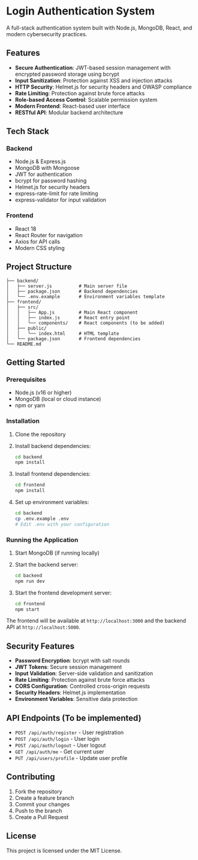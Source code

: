# Login Authentication System

A full-stack authentication system built with Node.js, MongoDB, React, and modern cybersecurity practices.

## Features

- **Secure Authentication**: JWT-based session management with encrypted password storage using bcrypt
- **Input Sanitization**: Protection against XSS and injection attacks
- **HTTP Security**: Helmet.js for security headers and OWASP compliance
- **Rate Limiting**: Protection against brute force attacks
- **Role-based Access Control**: Scalable permission system
- **Modern Frontend**: React-based user interface
- **RESTful API**: Modular backend architecture

## Tech Stack

### Backend
- Node.js & Express.js
- MongoDB with Mongoose
- JWT for authentication
- bcrypt for password hashing
- Helmet.js for security headers
- express-rate-limit for rate limiting
- express-validator for input validation

### Frontend
- React 18
- React Router for navigation
- Axios for API calls
- Modern CSS styling

## Project Structure

```
├── backend/
│   ├── server.js          # Main server file
│   ├── package.json       # Backend dependencies
│   └── .env.example       # Environment variables template
├── frontend/
│   ├── src/
│   │   ├── App.js         # Main React component
│   │   ├── index.js       # React entry point
│   │   └── components/    # React components (to be added)
│   ├── public/
│   │   └── index.html     # HTML template
│   └── package.json       # Frontend dependencies
└── README.md
```

## Getting Started

### Prerequisites
- Node.js (v16 or higher)
- MongoDB (local or cloud instance)
- npm or yarn

### Installation

1. Clone the repository
2. Install backend dependencies:
   ```bash
   cd backend
   npm install
   ```

3. Install frontend dependencies:
   ```bash
   cd frontend
   npm install
   ```

4. Set up environment variables:
   ```bash
   cd backend
   cp .env.example .env
   # Edit .env with your configuration
   ```

### Running the Application

1. Start MongoDB (if running locally)

2. Start the backend server:
   ```bash
   cd backend
   npm run dev
   ```

3. Start the frontend development server:
   ```bash
   cd frontend
   npm start
   ```

The frontend will be available at `http://localhost:3000` and the backend API at `http://localhost:5000`.

## Security Features

- **Password Encryption**: bcrypt with salt rounds
- **JWT Tokens**: Secure session management
- **Input Validation**: Server-side validation and sanitization
- **Rate Limiting**: Protection against brute force attacks
- **CORS Configuration**: Controlled cross-origin requests
- **Security Headers**: Helmet.js implementation
- **Environment Variables**: Sensitive data protection

## API Endpoints (To be implemented)

- `POST /api/auth/register` - User registration
- `POST /api/auth/login` - User login
- `POST /api/auth/logout` - User logout
- `GET /api/auth/me` - Get current user
- `PUT /api/users/profile` - Update user profile

## Contributing

1. Fork the repository
2. Create a feature branch
3. Commit your changes
4. Push to the branch
5. Create a Pull Request

## License

This project is licensed under the MIT License.